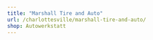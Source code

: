 ```yaml
---
title: "Marshall Tire and Auto"
url: /charlottesville/marshall-tire-and-auto/
shop: Autowerkstatt
---
```

